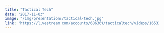 ```yaml
---
title: "Tactical Tech"
date: "2017-11-02"
image: "/img/presentations/tactical-tech.jpg"
link: "https://livestream.com/accounts/686369/tacticaltech/videos/165333145"
---
```


